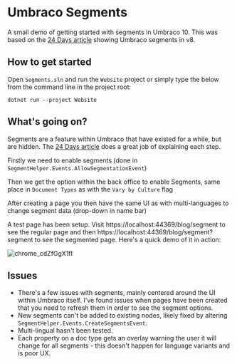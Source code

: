 # Umbraco Segments
A small demo of getting started with segments in Umbraco 10. This was based on the [24 Days article](https://24days.in/umbraco-cms/2022/using-segmentation/) showing Umbraco segments in v8.

## How to get started
Open `Segments.sln` and run the `Website` project or simply type the below from the command line in the project root:
```
dotnet run --project Website
``` 

## What's going on?
Segments are a feature within Umbraco that have existed for a while, but are hidden. The [24 Days article](https://24days.in/umbraco-cms/2022/using-segmentation/) does a great job of explaining each step.

Firstly we need to enable segments (done in `SegmentHelper.Events.AllowSegmentationEvent`)

Then we get the option within the back office to enable Segments, same place in `Document Types` as with the `Vary by Culture` flag

After creating a page you then have the same UI as with multi-languages to change segment data (drop-down in name bar)

A test page has been setup. Visit https://localhost:44369/blog/segment to see the regular page and then https://localhost:44369/blog/segment?segment to see the segmented page. Here's a quick demo of it in action:

![chrome_cdZfGgX1fI](https://github.com/Rockerby/Umbraco-Segments/assets/5808078/734b4393-5361-4d8e-9d4d-52797f9ce44d)

## Issues
- There's a few issues with segments, mainly centered around the UI within Umbraco itself. I've found issues when pages have been created that you need to refresh them in order to see the segment options.
- New segments can't be added to existing nodes, likely fixed by altering `SegmentHelper.Events.CreateSegmentsEvent`.
- Multi-lingual hasn't been tested.
- Each property on a doc type gets an overlay warning the user it will change for all segments - this doesn't happen for language variants and is poor UX.
